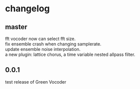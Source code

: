 
# changelog

## master

fft vocoder now can select fft size.  
fix ensemble crash when changing samplerate.  
update ensemble noise interpolation.  
a new plugin: lattice chorus, a time variable nested allpass filter.  

## 0.0.1

test release of Green Vocoder

